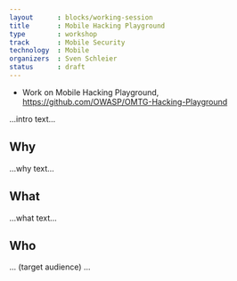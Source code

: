 ```yaml
---
layout      : blocks/working-session
title       : Mobile Hacking Playground
type        : workshop
track       : Mobile Security
technology  : Mobile
organizers  : Sven Schleier
status      : draft
---
```


* Work on Mobile Hacking Playground, https://github.com/OWASP/OMTG-Hacking-Playground


...intro text...

## Why

...why text...

## What

...what text...

## Who

... (target audience) ...